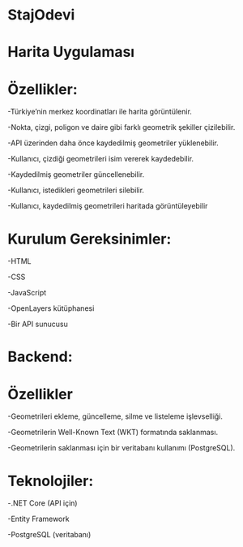 # StajOdevi


# Harita Uygulaması

# Özellikler:

-Türkiye’nin merkez koordinatları ile harita görüntülenir.

-Nokta, çizgi, poligon ve daire gibi farklı geometrik şekiller çizilebilir.

-API üzerinden daha önce kaydedilmiş geometriler yüklenebilir.

-Kullanıcı, çizdiği geometrileri isim vererek kaydedebilir.

-Kaydedilmiş geometriler güncellenebilir.

-Kullanıcı, istedikleri geometrileri silebilir.

-Kullanıcı, kaydedilmiş geometrileri haritada görüntüleyebilir


# Kurulum Gereksinimler:

-HTML

-CSS

-JavaScript

-OpenLayers kütüphanesi

-Bir API sunucusu


 # Backend:

# Özellikler

-Geometrileri ekleme, güncelleme, silme ve listeleme işlevselliği.

-Geometrilerin Well-Known Text (WKT) formatında saklanması.

-Geometrilerin saklanması için bir veritabanı kullanımı (PostgreSQL).


# Teknolojiler:

-.NET Core (API için)

-Entity Framework

-PostgreSQL (veritabanı)


